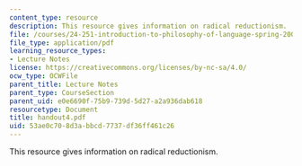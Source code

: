 ```yaml
---
content_type: resource
description: This resource gives information on radical reductionism.
file: /courses/24-251-introduction-to-philosophy-of-language-spring-2005/53ae0c708d3abbcd7737df36ff461c26_handout4.pdf
file_type: application/pdf
learning_resource_types:
- Lecture Notes
license: https://creativecommons.org/licenses/by-nc-sa/4.0/
ocw_type: OCWFile
parent_title: Lecture Notes
parent_type: CourseSection
parent_uid: e0e6690f-75b9-739d-5d27-a2a936dab618
resourcetype: Document
title: handout4.pdf
uid: 53ae0c70-8d3a-bbcd-7737-df36ff461c26
---
```

This resource gives information on radical reductionism.